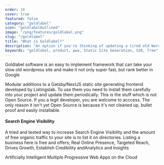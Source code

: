 ```yaml
---
order: 10
cover: true
featured: false
category: "goldlabel"
icon: "goldlabelOutlined"
image: "/png/features/goldlabel.png"
slug: "/goldlabel"
title: "What is Goldlabel?"
description: "An option if you're thinking of updating a tired old WordPress site"
keywords: "goldlabel, product, pwa, Static Site Generation, SSR, free"
---
```

Goldlabel software is an easy to implement framework that can take your slow old wordpress site and make it not only super fast, but rank better in Google

Modular additions to a Gatsby/NextJS static site generating frontend developed by Listingslab. To use them you need to install them carefully into your project and update them periodically. This is the stuff which is not Open Source. If you a legit developer, you are welcome to acccess. The only reason it isn't yet Open Source is because it's not cleaned up, bullet proof and easily installable.

#### Search Engine Visibility

A tried and tested way to increase Search Engine Visibility and the amount of free organic traffic to your site is to list it on directories. Listing a business here is free and offers; Real Online Presence, Targeted Reach, Drives Growth, Establish Credibility andAnalytics and Insights


Artificially Intelligent Multiple Progressive Web Apps on the Cloud